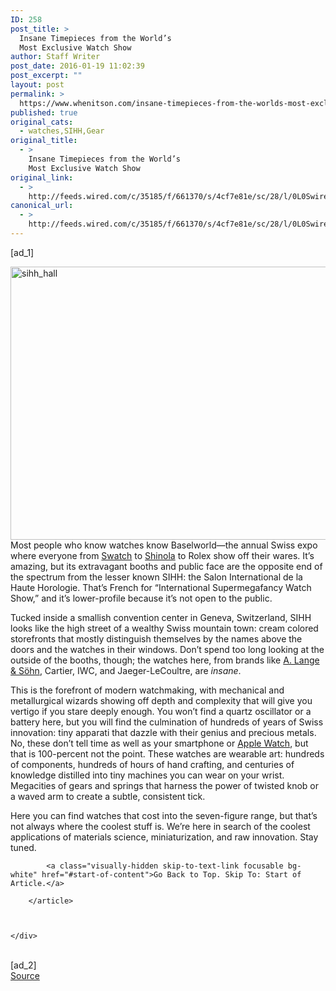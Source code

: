 ```yaml
---
ID: 258
post_title: >
  Insane Timepieces from the World’s
  Most Exclusive Watch Show
author: Staff Writer
post_date: 2016-01-19 11:02:39
post_excerpt: ""
layout: post
permalink: >
  https://www.whenitson.com/insane-timepieces-from-the-worlds-most-exclusive-watch-show/
published: true
original_cats:
  - watches,SIHH,Gear
original_title:
  - >
    Insane Timepieces from the World’s
    Most Exclusive Watch Show
original_link:
  - >
    http://feeds.wired.com/c/35185/f/661370/s/4cf7e81e/sc/28/l/0L0Swired0N0C20A160C0A10Cinsane0Etimepieces0Efrom0Ethe0Eworlds0Emost0Eexclusive0Ewatch0Eshow0C/story01.htm
canonical_url:
  - >
    http://feeds.wired.com/c/35185/f/661370/s/4cf7e81e/sc/28/l/0L0Swired0N0C20A160C0A10Cinsane0Etimepieces0Efrom0Ethe0Eworlds0Emost0Eexclusive0Ewatch0Eshow0C/story01.htm
---
```

 [ad_1]
<br><div id="start-of-content"><article class="content link-underline relative body-copy border-b pad-b-50" data-js="content" itemprop="articleBody" readability="61.279419388284"><p><a href="http://www.wired.com/wp-content/uploads/2016/01/sihh_hall.jpg"><img src="http://www.whenitson.com/wp-content/uploads/2016/01/Insane-Timepieces-from-the-Worlds-Most-Exclusive-Watch-Show.jpg" alt="sihh_hall" width="582" height="437" class="alignnone size-default-top-art wp-image-1961712"/></a><br/>Most people who know watches know Baselworld—the annual Swiss expo where everyone from <a href="http://www.wired.com/2014/08/swatch-sistem51/" target="_blank">Swatch</a> to <a href="http://www.wired.com/2014/07/a-bold-attempt-to-bring-leather-making-back-to-detroit/" target="_blank">Shinola</a> to Rolex show off their wares. It’s amazing, but its extravagant booths and public face are the opposite end of the spectrum from the lesser known SIHH: the Salon International de la Haute Horologie. That’s French for “International Supermegafancy Watch Show,” and it’s lower-profile because it’s not open to the public. </p>
<p>Tucked inside a smallish convention center in Geneva, Switzerland, SIHH looks like the high street of a wealthy Swiss mountain town: cream colored storefronts that mostly distinguish themselves by the names above the doors and the watches in their windows. Don’t spend too long looking at the outside of the booths, though; the watches here, from brands like <a href="http://www.wired.com/2014/12/wish-list-2014-over-500/#slide-19" target="_blank">A. Lange &amp; Söhn</a>, Cartier, IWC, and Jaeger-LeCoultre, are <em>insane</em>. </p>
<p>This is the forefront of modern watchmaking, with mechanical and metallurgical wizards showing off depth and complexity that will give you vertigo if you stare deeply enough. You won’t find a quartz oscillator or a battery here, but you will find the culmination of hundreds of years of Swiss innovation: tiny apparati that dazzle with their genius and precious metals. No, these don’t tell time as well as your smartphone or <a href="http://www.wired.com/2015/04/the-apple-watch/" target="_blank">Apple Watch</a>, but that is 100-percent not the point. These watches are wearable art: hundreds of components, hundreds of hours of hand crafting, and centuries of knowledge distilled into tiny machines you can wear on your wrist. Megacities of gears and springs that harness the power of twisted knob or a waved arm to create a subtle, consistent tick. </p>
<p>Here you can find watches that cost into the seven-figure range, but that’s not always where the coolest stuff is. We’re here in search of the coolest applications of materials science, miniaturization, and raw innovation. Stay tuned. </p>

			<a class="visually-hidden skip-to-text-link focusable bg-white" href="#start-of-content">Go Back to Top. Skip To: Start of Article.</a>

		</article>



	</div>
<br>[ad_2]
<br><a href="http://feeds.wired.com/c/35185/f/661370/s/4cf7e81e/sc/28/l/0L0Swired0N0C20A160C0A10Cinsane0Etimepieces0Efrom0Ethe0Eworlds0Emost0Eexclusive0Ewatch0Eshow0C/story01.htm">Source </a>